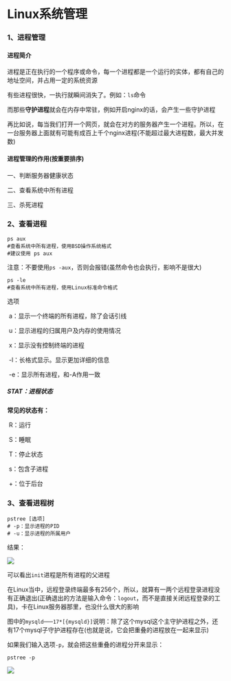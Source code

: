 # Linux系统管理

### 1、进程管理

#### 进程简介

进程是正在执行的一个程序或命令，每一个进程都是一个运行的实体，都有自己的地址空间，并占用一定的系统资源

有些进程很快，一执行就瞬间消失了。例如：`ls`命令

而那些**守护进程**就会在内存中常驻，例如开启nginx的话，会产生一些守护进程

再比如说，每当我们打开一个网页，就会在对方的服务器产生一个进程。所以，在一台服务器上面就有可能有成百上千个nginx进程(不能超过最大进程数，最大并发数)

#### 进程管理的作用(按重要排序)

一、判断服务器健康状态

二、查看系统中所有进程

三、杀死进程

### 2、查看进程

```shell
ps aux
#查看系统中所有进程，使用BSD操作系统格式
#建议使用 ps aux
```

注意：不要使用`ps -aux`，否则会报错(虽然命令也会执行，影响不是很大)

```shell
ps -le
#查看系统中所有进程，使用Linux标准命令格式
```

选项

​	a：显示一个终端的所有进程，除了会话引线

​	u：显示进程的归属用户及内存的使用情况

​	x：显示没有控制终端的进程

​	-l：长格式显示。显示更加详细的信息

​	-e：显示所有进程，和-A作用一致

##### STAT：进程状态

**常见的状态有：**

​	R：运行

​	S：睡眠

​	T：停止状态

​	s：包含子进程

​	+：位于后台

### 3、查看进程树

```shell
pstree [选项]
# -p：显示进程的PID
# -u：显示进程的所属用户
```

结果：

![](http://oklbfi1yj.bkt.clouddn.com/Linux%E7%B3%BB%E7%BB%9F%E7%AE%A1%E7%90%86/1.PNG)

可以看出`init`进程是所有进程的父进程

在Linux当中，远程登录终端最多有256个，所以，就算有一两个远程登录进程没有正确退出(正确退出的方法是输入命令：`logout`，而不是直接关闭远程登录的工具)，卡在Linux服务器那里，也没什么很大的影响

图中的`mysqld───17*[{mysqld}]`说明：除了这个mysql这个主守护进程之外，还有17个mysql子守护进程存在(也就是说，它会把重叠的进程放在一起来显示)

如果我们输入选项`-p`，就会把这些重叠的进程分开来显示：

```shell
pstree -p
```

![](http://oklbfi1yj.bkt.clouddn.com/Linux%E7%B3%BB%E7%BB%9F%E7%AE%A1%E7%90%86/2.PNG)













